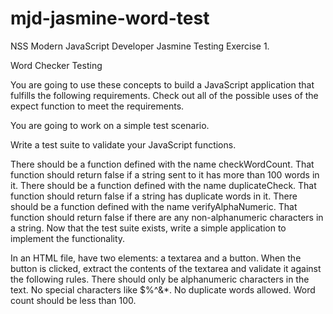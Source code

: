 # mjd-jasmine-word-test
 NSS Modern JavaScript Developer Jasmine Testing Exercise 1.

 Word Checker Testing

 You are going to use these concepts to build a JavaScript application that fulfills the following requirements. Check out all of the possible uses of the expect function to meet the requirements.

 You are going to work on a simple test scenario.

 Write a test suite to validate your JavaScript functions.

 There should be a function defined with the name checkWordCount.
 That function should return false if a string sent to it has more than 100 words in it.
 There should be a function defined with the name duplicateCheck.
 That function should return false if a string has duplicate words in it.
 There should be a function defined with the name verifyAlphaNumeric.
 That function should return false if there are any non-alphanumeric characters in a string.
 Now that the test suite exists, write a simple application to implement the functionality.

 In an HTML file, have two elements: a textarea and a button.
 When the button is clicked, extract the contents of the textarea and validate it against the following rules.
 There should only be alphanumeric characters in the text. No special characters like $%^&*.
 No duplicate words allowed.
 Word count should be less than 100.
